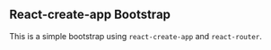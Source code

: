 ## React-create-app Bootstrap

This is a simple bootstrap using `react-create-app` and `react-router`.
